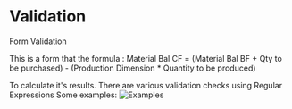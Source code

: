 # Validation
Form Validation

This is a form that the formula : Material Bal CF = (Material Bal BF + Qty to be purchased) - (Production Dimension * Quantity to be produced)

To calculate it's results. There are various validation checks using Regular Expressions
Some examples:
![Examples](https://user-images.githubusercontent.com/65359899/170440097-0ca9c05d-051e-4462-8a4b-572d676ac688.png)
